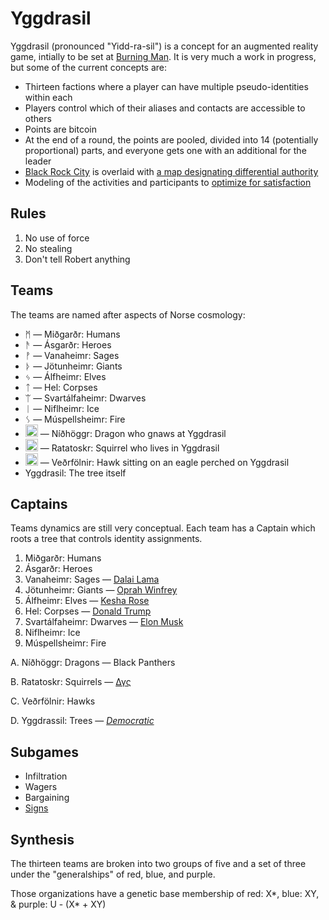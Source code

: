 Yggdrasil
=========

Yggdrasil (pronounced "Yidd-ra-sil") is a concept for an augmented reality game, intially to be set at [Burning Man](http://burningman.com). It is very much a work in progress, but some of the current concepts are:

* Thirteen factions where a player can have multiple pseudo-identities within each
* Players control which of their aliases and contacts are accessible to others
* Points are bitcoin
* At the end of a round, the points are pooled, divided into 14 (potentially proportional) parts, and everyone gets one with an additional for the leader
* [Black Rock City](http://alexlod.com/wp-content/uploads/2011/09/brc.jpeg) is overlaid with [a map designating differential authority](http://dhappy.github.io/yggdrasil/)
* Modeling of the activities and participants to [optimize for satisfaction](http://hoenir.himinbi.org/2014/04/rationale-for-the-department-of-happiness/)

## Rules

1. No use of force
2. No stealing
3. Don't tell Robert anything

## Teams

The teams are named after aspects of Norse cosmology:

* ᛗ ― Miðgarðr: Humans
* ᚫ ― Ásgarðr: Heroes
* ᚡ ― Vanaheimr: Sages
* ᚦ ― Jötunheimr: Giants
* ᛃ ― Álfheimr: Elves
* ᛏ ― Hel: Corpses
* ᛠ ― Svartálfaheimr: Dwarves
* ᛁ ― Niflheimr: Ice
* ᛊ ― Múspellsheimr: Fire
* <img src='http://dhappy.org/.../image/animal/dragon/pair/svg' style='width:20px;height:20px'/> ― Níðhöggr: Dragon who gnaws at Yggdrasil
* <img src='http://dhappy.org/.../image/animal/squirrel/svg' style='height:20px'/> ― Ratatoskr: Squirrel who lives in Yggdrasil
* <img src='http://dhappy.org/.../image/animal/phoenix/svg' style='height:20px'/> ― Veðrfölnir: Hawk sitting on an eagle perched on Yggdrasil
* Yggdrasil: The tree itself

## Captains

Teams dynamics are still very conceptual. Each team has a Captain which roots a tree that controls identity assignments.

1. Miðgarðr: Humans
2. Ásgarðr: Heroes
3. Vanaheimr: Sages ― [Dalai Lama](http://dalailama.com)
4. Jötunheimr: Giants ― [Oprah Winfrey](http://oprah.com)
5. Álfheimr: Elves ― [Kesha Rose](http://keshasparty.com)
6. Hel: Corpses ― [Donald Trump](http://trump.com)
7. Svartálfaheimr: Dwarves ― [Elon Musk](http://www.teslamotors.com)
8. Niflheimr: Ice
9. Múspellsheimr: Fire

A. Níðhöggr: Dragons ― Black Panthers

B. Ratatoskr: Squirrels ― [Δγς](http://dhappy.org)

C. Veðrfölnir: Hawks

D. Yggdrassil: Trees ― [*Democratic*](https://github.com/TheFuturistParty/vote)



## Subgames

* Infiltration
* Wagers
* Bargaining
* [Signs](https://en.wikipedia.org/wiki/Walter_Berg_(astrologer)#13-sign_astrology)

## Synthesis

The thirteen teams are broken into two groups of five and a set of three under the "generalships" of red, blue, and purple.

Those organizations have a genetic base membership of red: X\*, blue: XY, & purple: U - (X\* + XY)
